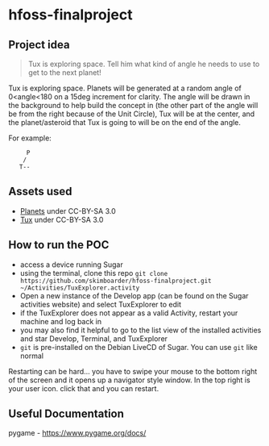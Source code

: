 # hfoss-finalproject

## Project idea
> Tux is exploring space. Tell him what kind of angle he needs to use to get to the next planet!

Tux is exploring space. Planets will be generated at a random angle of 0<angle<180 on a 15deg increment for clarity. The angle will be drawn in the background to help build the concept in (the other part of the angle will be from the right because of the Unit Circle), Tux will be at the center, and the planet/asteroid that Tux is going to will be on the end of the angle.

For example:

```
     P
    /
   T--
```

## Assets used
* [Planets](https://opengameart.org/content/17-planet-sprites) under CC-BY-SA 3.0
* [Tux](https://opengameart.org/content/tux-the-linux-mascot) under CC-BY-SA 3.0

## How to run the POC

* access a device running Sugar
* using the terminal, clone this repo ``` git clone https://github.com/skimboarder/hfoss-finalproject.git ~/Activities/TuxExplorer.activity ```
* Open a new instance of the Develop app (can be found on the Sugar activities website) and select TuxExplorer to edit
* if the TuxExplorer does not appear as a valid Activity, restart your machine and log back in
* you may also find it helpful to go to the list view of the installed activities and star Develop, Terminal, and TuxExplorer
* `git` is pre-installed on the Debian LiveCD of Sugar. You can use `git` like normal

Restarting can be hard... you have to swipe your mouse to the bottom right of the screen and it opens up a navigator style window. In the top right is your user icon. click that and you can restart. 

## Useful Documentation
pygame - https://www.pygame.org/docs/
